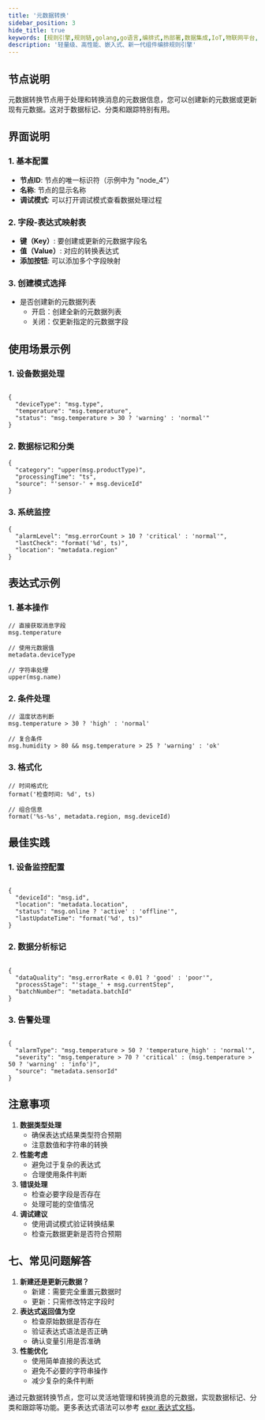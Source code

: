 ```yaml
---
title: '元数据转换'
sidebar_position: 3
hide_title: true
keywords: [规则引擎,规则链,golang,go语言,编排式,热部署,数据集成,IoT,物联网平台,组件化,流程自动化,自动化引擎,应用集成,事件框架]
description: '轻量级、高性能、嵌入式、新一代组件编排规则引擎'
---
```



## 节点说明

元数据转换节点用于处理和转换消息的元数据信息，您可以创建新的元数据或更新现有元数据。这对于数据标记、分类和跟踪特别有用。

## 界面说明

### 1. 基本配置

- **节点ID**: 节点的唯一标识符（示例中为 "node_4"）
- **名称**: 节点的显示名称
- **调试模式**: 可以打开调试模式查看数据处理过程

### 2. 字段-表达式映射表

- **键（Key）**: 要创建或更新的元数据字段名
- **值（Value）**: 对应的转换表达式
- **添加按钮**: 可以添加多个字段映射

### 3. 创建模式选择

- 是否创建新的元数据列表
    - 开启：创建全新的元数据列表
    - 关闭：仅更新指定的元数据字段

## 使用场景示例

### 1. 设备数据处理

```

{
  "deviceType": "msg.type",
  "temperature": "msg.temperature",
  "status": "msg.temperature > 30 ? 'warning' : 'normal'"
}
```

### 2. 数据标记和分类

```
{
  "category": "upper(msg.productType)",
  "processingTime": "ts",
  "source": "'sensor-' + msg.deviceId"
}
```

### 3. 系统监控

```
{
  "alarmLevel": "msg.errorCount > 10 ? 'critical' : 'normal'",
  "lastCheck": "format('%d', ts)",
  "location": "metadata.region"
}
```

## 表达式示例

### 1. 基本操作

```
// 直接获取消息字段
msg.temperature

// 使用元数据值
metadata.deviceType

// 字符串处理
upper(msg.name)
```

### 2. 条件处理

```
// 温度状态判断
msg.temperature > 30 ? 'high' : 'normal'

// 复合条件
msg.humidity > 80 && msg.temperature > 25 ? 'warning' : 'ok'
```

### 3. 格式化

```
// 时间格式化
format('检查时间: %d', ts)

// 组合信息
format('%s-%s', metadata.region, msg.deviceId)
```

## 最佳实践

### 1. 设备监控配置

```

{
  "deviceId": "msg.id",
  "location": "metadata.location",
  "status": "msg.online ? 'active' : 'offline'",
  "lastUpdateTime": "format('%d', ts)"
}
```

### 2. 数据分析标记

```

{
  "dataQuality": "msg.errorRate < 0.01 ? 'good' : 'poor'",
  "processStage": "'stage_' + msg.currentStep",
  "batchNumber": "metadata.batchId"
}
```

### 3. 告警处理

```

{
  "alarmType": "msg.temperature > 50 ? 'temperature_high' : 'normal'",
  "severity": "msg.temperature > 70 ? 'critical' : (msg.temperature > 50 ? 'warning' : 'info')",
  "source": "metadata.sensorId"
}
```

## 注意事项

1. **数据类型处理**
    - 确保表达式结果类型符合预期
    - 注意数值和字符串的转换
2. **性能考虑**
    - 避免过于复杂的表达式
    - 合理使用条件判断
3. **错误处理**
    - 检查必要字段是否存在
    - 处理可能的空值情况
4. **调试建议**
    - 使用调试模式验证转换结果
    - 检查元数据更新是否符合预期

## 七、常见问题解答

1. **新建还是更新元数据？**
    - 新建：需要完全重置元数据时
    - 更新：只需修改特定字段时
2. **表达式返回值为空**
    - 检查原始数据是否存在
    - 验证表达式语法是否正确
    - 确认变量引用是否准确
3. **性能优化**
    - 使用简单直接的表达式
    - 避免不必要的字符串操作
    - 减少复杂的条件判断

通过元数据转换节点，您可以灵活地管理和转换消息的元数据，实现数据标记、分类和跟踪等功能。更多表达式语法可以参考 [expr 表达式文档](https://expr-lang.org/docs/language-definition)。

